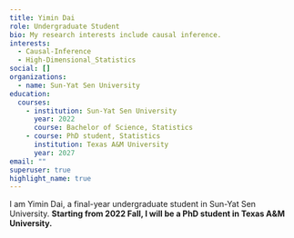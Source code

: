 ```yaml
---
title: Yimin Dai
role: Undergraduate Student
bio: My research interests include causal inference.
interests:
  - Causal-Inference
  - High-Dimensional_Statistics
social: []
organizations:
  - name: Sun-Yat Sen University
education:
  courses:
    - institution: Sun-Yat Sen University
      year: 2022
      course: Bachelor of Science, Statistics
    - course: PhD student, Statistics
      institution: Texas A&M University
      year: 2027
email: ""
superuser: true
highlight_name: true
---
```

I am Yimin Dai, a final-year undergraduate student in Sun-Yat Sen University. **Starting from 2022 Fall, I will be a PhD student in Texas A&M University.**